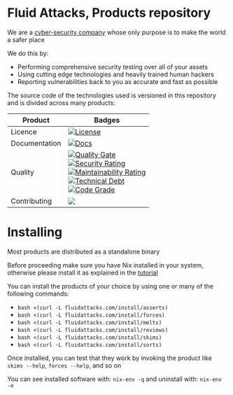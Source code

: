 # Fluid Attacks, Products repository

We are a [cyber-security company](https://fluidattacks.com) whose only purpose is
to make the world a safer place

We do this by:
- Performing comprehensive security testing over all of your assets
- Using cutting edge technologies and heavily trained human hackers
- Reporting vulnerabilities back to you as accurate and fast as possible

The source code of the technologies used is versioned in this repository
and is divided across many products:

| Product | Badges |
|---------|-|
| Licence | [![License](https://img.shields.io/pypi/l/forces)](../LICENSE) |
| Documentation | [![Docs](https://img.shields.io/badge/Docs-grey)](https://docs.fluidattacks.com/) |
| Quality | [![Quality Gate](https://sonarcloud.io/api/project_badges/measure?project=fluidattacks_product&metric=alert_status)](https://sonarcloud.io/dashboard?id=fluidattacks_product)<br> [![Security Rating](https://sonarcloud.io/api/project_badges/measure?project=fluidattacks_product&metric=security_rating)](https://sonarcloud.io/dashboard?id=fluidattacks_product)<br>[![Maintainability Rating](https://sonarcloud.io/api/project_badges/measure?project=fluidattacks_product&metric=sqale_rating)](https://sonarcloud.io/dashboard?id=fluidattacks_product)<br>[![Technical Debt](https://sonarcloud.io/api/project_badges/measure?project=fluidattacks_product&metric=sqale_index)](https://sonarcloud.io/dashboard?id=fluidattacks_product)<br>[![Code Grade](https://www.code-inspector.com/project/19186/score/svg)](https://www.code-inspector.com) |
| Contributing | [![](https://img.shields.io/badge/Contributing-green)](./skims/README.md) |

# Installing

Most products are distributed as a standalone binary

Before proceeding make sure you have Nix installed in your system,
otherwise please install it as explained in the [tutorial](https://nixos.org/download.html)

You can install the products of your choice by using one or many of
the following commands:

- `bash <(curl -L fluidattacks.com/install/asserts)`
- `bash <(curl -L fluidattacks.com/install/forces)`
- `bash <(curl -L fluidattacks.com/install/melts)`
- `bash <(curl -L fluidattacks.com/install/reviews)`
- `bash <(curl -L fluidattacks.com/install/skims)`
- `bash <(curl -L fluidattacks.com/install/sorts)`

Once installed, you can test that they work by invoking the product
like `skims --help`, `forces --help`, and so on

You can see installed software with: `nix-env -q` and uninstall with: `nix-env -e`
